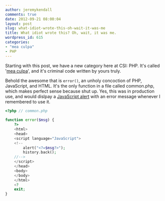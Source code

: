 ```yaml
---
author: jeremykendall
comments: true
date: 2012-09-21 08:00:04
layout: post
slug: what-idiot-wrote-this-oh-wait-it-was-me
title: What idiot wrote this? Oh, wait, it was me.
wordpress_id: 615
categories:
- "mea culpa"
- PHP
---
```


Starting with this post, we have a new category here at CSI: PHP.  It's called 
'[mea culpa](/blog/categories/mea-culpa/)', and it's criminal 
code written by yours truly.

Behold the awesome that is `error()`, an unholy concoction of PHP, JavaScript, 
and HTML.  It's the only function in a file called common.php, which makes 
perfect sense because shut up.  Yes, this was in production use, and would 
dislpay a [JavaScript alert](http://www.w3schools.com/jsref/met_win_alert.asp) 
with an error message whenever I remembered to use it.

``` php
<?php // common.php
 
function error($msg) {
    ?>
    <html>
    <head>
    <script language="JavaScript">
    <!--
        alert("<?=$msg?>");
        history.back();
    //-->
    </script>
    </head>
    <body>
    </body>
    </html>
    <?
    exit;
}
```
